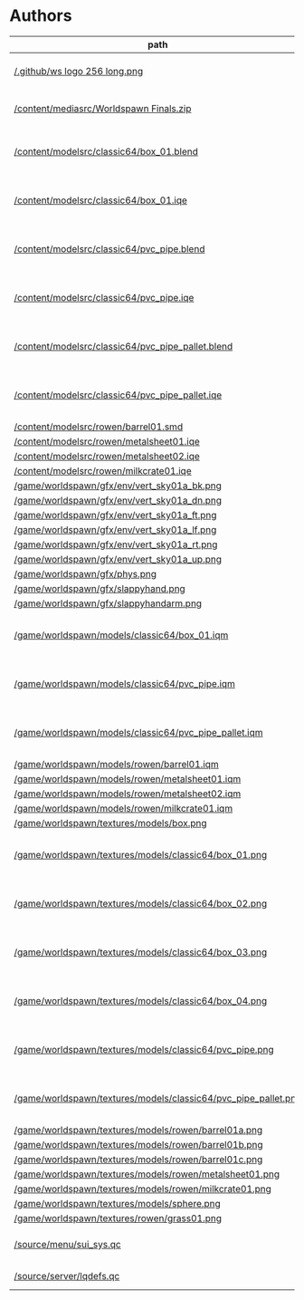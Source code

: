 # Authors

| path | author | license | source |
|---|---|---|---|
| [/.github/ws logo 256 long.png](./.github/ws%20logo%20256%20long.png) | [Xan "Lithish" Farley](https://lithish.com/) | | |
| [/content/mediasrc/Worldspawn Finals.zip](./content/mediasrc/Worldspawn%20Finals.zip) | [Xan "Lithish" Farley](https://lithish.com/) | | |
| [/content/modelsrc/classic64/box_01.blend](./content/modelsrc/classic64/box_01.blend) | craig snedeker | CC0 | [Classic64 Lowpoly Asset Library](https://craigsnedeker.itch.io/classic64-asset-library) |
| [/content/modelsrc/classic64/box_01.iqe](./content/modelsrc/classic64/box_01.iqe) | craig snedeker | CC0 | [Classic64 Lowpoly Asset Library](https://craigsnedeker.itch.io/classic64-asset-library) |
| [/content/modelsrc/classic64/pvc_pipe.blend](./content/modelsrc/classic64/pvc_pipe.blend) | craig snedeker | CC0 | [Classic64 Lowpoly Asset Library](https://craigsnedeker.itch.io/classic64-asset-library) |
| [/content/modelsrc/classic64/pvc_pipe.iqe](./content/modelsrc/classic64/pvc_pipe.iqe) | craig snedeker | CC0 | [Classic64 Lowpoly Asset Library](https://craigsnedeker.itch.io/classic64-asset-library) |
| [/content/modelsrc/classic64/pvc_pipe_pallet.blend](./content/modelsrc/classic64/pvc_pipe_pallet.blend) | craig snedeker | CC0 | [Classic64 Lowpoly Asset Library](https://craigsnedeker.itch.io/classic64-asset-library) |
| [/content/modelsrc/classic64/pvc_pipe_pallet.iqe](./content/modelsrc/classic64/pvc_pipe_pallet.iqe) | craig snedeker | CC0 | [Classic64 Lowpoly Asset Library](https://craigsnedeker.itch.io/classic64-asset-library) |
| [/content/modelsrc/rowen/barrel01.smd](./content/modelsrc/rowen/barrel01.smd) | rowen d. | | |
| [/content/modelsrc/rowen/metalsheet01.iqe](./content/modelsrc/rowen/metalsheet01.iqe) | rowen d. | | |
| [/content/modelsrc/rowen/metalsheet02.iqe](./content/modelsrc/rowen/metalsheet02.iqe) | rowen d. | | |
| [/content/modelsrc/rowen/milkcrate01.iqe](./content/modelsrc/rowen/milkcrate01.iqe) | rowen d. | | |
| [/game/worldspawn/gfx/env/vert_sky01a_bk.png](./game/worldspawn/gfx/env/vert_sky01a_bk.png) | rowen d. | | |
| [/game/worldspawn/gfx/env/vert_sky01a_dn.png](./game/worldspawn/gfx/env/vert_sky01a_dn.png) | rowen d. | | |
| [/game/worldspawn/gfx/env/vert_sky01a_ft.png](./game/worldspawn/gfx/env/vert_sky01a_ft.png) | rowen d. | | |
| [/game/worldspawn/gfx/env/vert_sky01a_lf.png](./game/worldspawn/gfx/env/vert_sky01a_lf.png) | rowen d. | | |
| [/game/worldspawn/gfx/env/vert_sky01a_rt.png](./game/worldspawn/gfx/env/vert_sky01a_rt.png) | rowen d. | | |
| [/game/worldspawn/gfx/env/vert_sky01a_up.png](./game/worldspawn/gfx/env/vert_sky01a_up.png) | rowen d. | | |
| [/game/worldspawn/gfx/phys.png](./game/worldspawn/gfx/phys.png) | evie_src | | |
| [/game/worldspawn/gfx/slappyhand.png](./game/worldspawn/gfx/slappyhand.png) | urayami | | |
| [/game/worldspawn/gfx/slappyhandarm.png](./game/worldspawn/gfx/slappyhandarm.png) | urayami | | |
| [/game/worldspawn/models/classic64/box_01.iqm](./game/worldspawn/models/classic64/box_01.iqm) | craig snedeker | CC0 | [Classic64 Lowpoly Asset Library](https://craigsnedeker.itch.io/classic64-asset-library) |
| [/game/worldspawn/models/classic64/pvc_pipe.iqm](./game/worldspawn/models/classic64/pvc_pipe.iqm) | craig snedeker | CC0 | [Classic64 Lowpoly Asset Library](https://craigsnedeker.itch.io/classic64-asset-library) |
| [/game/worldspawn/models/classic64/pvc_pipe_pallet.iqm](./game/worldspawn/models/classic64/pvc_pipe_pallet.iqm) | craig snedeker | CC0 | [Classic64 Lowpoly Asset Library](https://craigsnedeker.itch.io/classic64-asset-library) |
| [/game/worldspawn/models/rowen/barrel01.iqm](./game/worldspawn/models/rowen/barrel01.iqm) | rowen d. | | |
| [/game/worldspawn/models/rowen/metalsheet01.iqm](./game/worldspawn/models/rowen/metalsheet01.iqm) | rowen d. | | |
| [/game/worldspawn/models/rowen/metalsheet02.iqm](./game/worldspawn/models/rowen/metalsheet02.iqm) | rowen d. | | |
| [/game/worldspawn/models/rowen/milkcrate01.iqm](./game/worldspawn/models/rowen/milkcrate01.iqm) | rowen d. | | |
| [/game/worldspawn/textures/models/box.png](./game/worldspawn/textures/models/box.png) | evie_src | | |
| [/game/worldspawn/textures/models/classic64/box_01.png](./game/worldspawn/textures/models/classic64/box_01.png) | craig snedeker | CC0 | [Classic64 Lowpoly Asset Library](https://craigsnedeker.itch.io/classic64-asset-library) |
| [/game/worldspawn/textures/models/classic64/box_02.png](./game/worldspawn/textures/models/classic64/box_02.png) | craig snedeker | CC0 | [Classic64 Lowpoly Asset Library](https://craigsnedeker.itch.io/classic64-asset-library) |
| [/game/worldspawn/textures/models/classic64/box_03.png](./game/worldspawn/textures/models/classic64/box_03.png) | craig snedeker | CC0 | [Classic64 Lowpoly Asset Library](https://craigsnedeker.itch.io/classic64-asset-library) |
| [/game/worldspawn/textures/models/classic64/box_04.png](./game/worldspawn/textures/models/classic64/box_04.png) | craig snedeker | CC0 | [Classic64 Lowpoly Asset Library](https://craigsnedeker.itch.io/classic64-asset-library) |
| [/game/worldspawn/textures/models/classic64/pvc_pipe.png](./game/worldspawn/textures/models/classic64/pvc_pipe.png) | craig snedeker | CC0 | [Classic64 Lowpoly Asset Library](https://craigsnedeker.itch.io/classic64-asset-library) |
| [/game/worldspawn/textures/models/classic64/pvc_pipe_pallet.png](./game/worldspawn/textures/models/classic64/pvc_pipe_pallet.png) | craig snedeker | CC0 | [Classic64 Lowpoly Asset Library](https://craigsnedeker.itch.io/classic64-asset-library) |
| [/game/worldspawn/textures/models/rowen/barrel01a.png](./game/worldspawn/textures/models/rowen/barrel01a.png) | rowen d. | | |
| [/game/worldspawn/textures/models/rowen/barrel01b.png](./game/worldspawn/textures/models/rowen/barrel01b.png) | rowen d. | | |
| [/game/worldspawn/textures/models/rowen/barrel01c.png](./game/worldspawn/textures/models/rowen/barrel01c.png) | rowen d. | | |
| [/game/worldspawn/textures/models/rowen/metalsheet01.png](./game/worldspawn/textures/models/rowen/metalsheet01.png) | rowen d. | | |
| [/game/worldspawn/textures/models/rowen/milkcrate01.png](./game/worldspawn/textures/models/rowen/milkcrate01.png) | rowen d. | | |
| [/game/worldspawn/textures/models/sphere.png](./game/worldspawn/textures/models/sphere.png) | evie_src | | |
| [/game/worldspawn/textures/rowen/grass01.png](./game/worldspawn/textures/rowen/grass01.png) | rowen d. | | |
| [/source/menu/sui_sys.qc](./source/menu/sui_sys.qc) | shp (he/him) @shpuld | MIT | [SUI Template for FTEQW](https://github.com/shpuld/sui-qc/) |
| [/source/server/lqdefs.qc](./source/server/lqdefs.qc) | LibreQuake Project | GPL2 | [LibreQuake](https://github.com/lavenderdotpet/LibreQuake/blob/main/qcsrc/defs.qc) |
